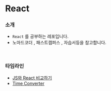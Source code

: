 # React

### 소개
- `React` 를 공부하는 레포입니다.
- 노마드코더 , 패스트캠퍼스 , 자습서등을 참고합니다.

<br>

### 타임라인
- [JS와 React 비교하기](https://github.com/KIMHUEMANG/ReactJS/tree/master/compare_REACT_JS/index.html)
- [Time Converter](https://github.com/KIMHUEMANG/ReactJS/tree/master/converter/convert.html)